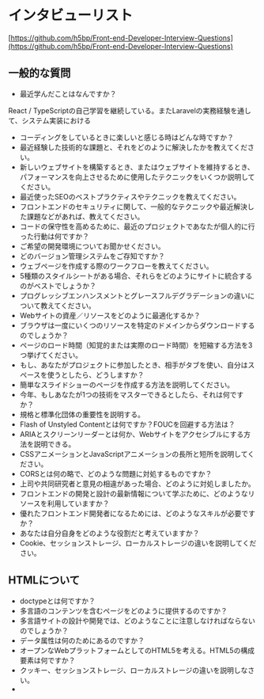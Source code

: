 # インタビューリスト
[https://github.com/h5bp/Front-end-Developer-Interview-Questions](https://github.com/h5bp/Front-end-Developer-Interview-Questions)

## **一般的な質問**

- 最近学んだことはなんですか？

React / TypeScriptの自己学習を継続している。またLaravelの実務経験を通して、システム実装における

- コーディングをしているときに楽しいと感じる時はどんな時ですか？
- 最近経験した技術的な課題と、それをどのように解決したかを教えてください。
- 新しいウェブサイトを構築するとき、またはウェブサイトを維持するとき、パフォーマンスを向上させるために使用したテクニックをいくつか説明してください。
- 最近使ったSEOのベストプラクティスやテクニックを教えてください。
- フロントエンドのセキュリティに関して、一般的なテクニックや最近解決した課題などがあれば、教えてください。
- コードの保守性を高めるために、最近のプロジェクトであなたが個人的に行った行動は何ですか？
- ご希望の開発環境についてお聞かせください。
- どのバージョン管理システムをご存知ですか？
- ウェブページを作成する際のワークフローを教えてください。
- 5種類のスタイルシートがある場合、それらをどのようにサイトに統合するのがベストでしょうか？
- プログレッシブエンハンスメントとグレースフルデグラデーションの違いについて教えてください。
- Webサイトの資産／リソースをどのように最適化するか？
- ブラウザは一度にいくつのリソースを特定のドメインからダウンロードするのでしょうか？
- ページのロード時間（知覚的または実際のロード時間）を短縮する方法を3つ挙げてください。
- もし、あなたがプロジェクトに参加したとき、相手がタブを使い、自分はスペースを使うとしたら、どうしますか？
- 簡単なスライドショーのページを作成する方法を説明してください。
- 今年、もしあなたが1つの技術をマスターできるとしたら、それは何ですか？
- 規格と標準化団体の重要性を説明する。
- Flash of Unstyled Contentとは何ですか？FOUCを回避する方法は？
- ARIAとスクリーンリーダーとは何か、Webサイトをアクセシブルにする方法を説明できる。
- CSSアニメーションとJavaScriptアニメーションの長所と短所を説明してください。
- CORSとは何の略で、どのような問題に対処するものですか？
- 上司や共同研究者と意見の相違があった場合、どのように対処しましたか。
- フロントエンドの開発と設計の最新情報について学ぶために、どのようなリソースを利用していますか？
- 優れたフロントエンド開発者になるためには、どのようなスキルが必要ですか？
- あなたは自分自身をどのような役割だと考えていますか？
- Cookie、セッションストレージ、ローカルストレージの違いを説明してください。

## HTMLについて

- doctypeとは何ですか？
- 多言語のコンテンツを含むページをどのように提供するのですか？
- 多言語サイトの設計や開発では、どのようなことに注意しなければならないのでしょうか？
- データ属性は何のためにあるのですか？
- オープンなWebプラットフォームとしてのHTML5を考える。HTML5の構成要素は何ですか？
- クッキー、セッションストレージ、ローカルストレージの違いを説明しなさい。
- <script> / <script async> / <script defer> の違いを説明しなさい。
- 一般的にCSSの<link>は<head></head>の間に、JSの<script>は</body>の直前に配置するのが良いとされているのはなぜでしょうか。何か例外をご存知ですか？
- プログレッシブレンダリングとは何ですか？
- 画像タグに `srcset` 属性を使用する理由は何ですか？この属性の内容を評価するときにブラウザが使用するプロセスを説明してください。
- 以前に異なるHTMLテンプレート言語を使用したことがありますか？
- canvasとsvgの違いは何ですか？
- HTMLの空要素とは何ですか？

## CSSについて

- CSSセレクタの特異性とは何ですか、どのように機能するのですか？
- CSSの「リセット」と「正規化」の違いは何ですか？あなたはどちらを選びますか？
- フロートとその動作について説明しなさい。
- Z-indexとスタッキングコンテキストがどのように形成されるかを説明する
- BFC（ブロックフォーマットコンテキスト）について説明し、どのように機能するか説明しなさい。
- 様々なクリアリング技術とは何か、どのような状況に適しているのか。
- ブラウザ特有のスタイリングの問題はどのように解決するのでしょうか？
- 機能に制約のあるブラウザに対して、どのようにページを提供しますか？
    - どのようなテクニックやプロセスを使っていますか？
- コンテンツを視覚的に隠す（そしてスクリーンリーダーだけが利用できるようにする）さまざまな方法にはどのようなものがありますか？
- グリッドシステムを使用したことがありますか？ある場合は、どのようなものがお好みですか？
- メディアクエリやモバイル向けレイアウト/CSSを使用または実装したことがありますか？
- SVGのスタイリングに慣れていますか？
- screen以外の@media プロパティを使用した例を教えてください。
- 効率的なCSSの書き方として、どのようなものがありますか？
- CSSプリプロセッサを使うメリット・デメリットは何ですか？
    - あなたが使ったことのあるCSSプリプロセッサの好きなところと嫌いなところを書いてください。
- 非標準のフォントを使用したWebデザインカンプをどのように実装しますか？
- ブラウザがCSSのセレクタに合致する要素を判断する方法を説明する。
- 擬似要素について説明し、その用途を論じることができる。
- ボックスモデルについて理解し、レイアウトを異なるボックスモデルでレンダリングするようにCSSでブラウザに指示する方法を説明できる。
- box-sizing: border-box; }`は何をするものですか？その利点は何ですか？
- CSSの `display` プロパティとは何ですか、そしてその使用例をいくつか挙げてください。
- inlineとinline-blockの違いは何ですか？
- nth-of-type()」と「nth-child()」セレクタの違いは何ですか？
- 相対配置要素、固定配置要素、絶対配置要素、静的配置要素の違いは何ですか？
- 既存のCSSフレームワークのうち、ローカルで使用したことのあるもの、または実運用で使用したことのあるものは何ですか？どのようにそれらを変更/改善しますか？
- CSS Gridを使ったことがありますか？
- Webサイトをレスポンシブにコーディングすることと、モバイルファースト戦略を用いることの違いについて説明してください。
- Retinaグラフィックスを扱ったことがありますか？ある場合、いつ、どのようなテクニックを使いましたか？
- 絶対配置の代わりにtranslate()`を使用する理由、またはその逆の理由はありますか？また、その理由は何ですか？
- clearfix cssのプロパティはどのように役立つのですか？
- フォントサイズに関連するpx、em、remの違いを説明できますか？
- 擬似クラスの例を挙げることができますか？擬似クラスの使用例について教えてください。
- ブロックレベル要素とインライン要素の違いは何ですか？それぞれのタイプの要素の例を示すことができますか？
- CSSグリッドとFlexboxの違いは何ですか？どのような場合にどちらを使うのでしょうか？

## JavaScript

- イベントデリゲーションについて説明する。
- JavaScript で `this` がどのように動作するか説明できる。
    - ES6 で `this` がどのように変化したのか、例を挙げてください。
- プロトタイプ継承がどのように機能するか説明しなさい。
- 変数の違いは何ですか。 null`,` undefined`, undeclared の違いは何ですか？
    - これらの状態について、どのようにチェックしますか？
- クロージャとは何ですか、また、どのように、あるいは、なぜ使うのですか？
- オブジェクトのプロパティや配列の項目を反復処理するために、どのような言語構文を使用しますか?
- Array.forEach()`ループと`Array.map()` メソッドの主な違いと、どちらかを選択する理由を教えてください。
- 無名関数の典型的な使用例とはどのようなものですか？
- ホストオブジェクトとネイティブオブジェクトの違いは何ですか？
- その違いを説明してください。 function Person(){}`、`var person = Person()`、`var person = new Person()`の違いは何ですか？
- foo `の使用方法について、`function foo() {}`と`var foo = function() {}` の違いを説明してください。
- Function.call`と`Function.apply`が何をするものなのか説明できますか？この2つの顕著な違いは何ですか？
- Function.prototype.bind`について説明してください。
- 特徴検出、特徴推論、UA文字列の使い方の違いは何ですか？
- hoisting "について説明してください。
- イベントバブリングについて説明しなさい。
- イベントキャプチャを説明しなさい。
- 属性」と「プロパティ」の違いは何ですか？
- JavaScriptの組み込みオブジェクトを拡張することの長所と短所は何ですか？
- と`===`の違いは何ですか？
- JavaScriptに関して、同一生成元ポリシーを説明してください。
- なぜ三項演算子と呼ばれるのですか、「三項」という言葉は何を示しているのですか？
- ストリクトモードとは何ですか？それを使うことの利点/欠点は何ですか？
- JavaScriptのコードをJavaScriptにコンパイルできる言語で書くことのメリット/デメリットは何ですか？
- JavaScriptのコードをデバッグする際に使用するツールやテクニックは何ですか？
- ミュータブルオブジェクトとイミュータブルオブジェクトの違いを説明してください。
    - JavaScriptにおける不変オブジェクトの例とは何ですか？
    - イミュータブルの長所と短所は何ですか？
    - どのようにして自分のコードで不変性を実現できますか？
- 同期関数と非同期関数の違いを説明してください。
- イベントループとは何ですか？
    - コールスタックとタスクキューとの違いは何ですか？
- let`,` var`,` const` を使って作成された変数の違いは何ですか？
- ES6 クラスと ES5 関数コンストラクタの違いは何ですか？
- 新しい矢印 `=>` 関数構文について、使用例を教えてください。この新しい構文は、他の関数とどう違うのですか？
- コンストラクター内のメソッドに矢印構文を使用すると、どのような利点がありますか？
- 高階関数の定義とは何ですか？
- オブジェクトや配列のデストラクチャリングの例を挙げてください。
- ES6 Template Literals を使って文字列を生成する例を挙げることができますか？
- カレー関数の例と、この構文が有利な理由を教えてください。
- spread構文」を使う利点と、「rest構文」との違いは何ですか？
- ファイル間でどのようにコードを共有できますか？
- 静的なクラスメンバーを作りたいと思うのはなぜか。
- JavaScript の `while` ループと `do-while` ループの違いは何ですか？
- 約束とは何ですか？どこで、どのようにプロミスを使うか？

## コードテスト

- コードをテストすることのメリット/デメリットは何ですか？
- コードの機能をテストするために、どのようなツールを使いますか？
- ユニットテストと機能テスト/統合テストの違いは何ですか？
- コードスタイル・リント・ツールの目的は何ですか？
- テストのベストプラクティスにはどのようなものがありますか？

## パフォーマンス

- コードのパフォーマンスバグを発見するために、どのようなツールを使いますか？
- ウェブサイトのスクロール・パフォーマンスを向上させる方法には、どのようなものがありますか？
- レイアウト、ペイント、コンポジットの違いについて説明してください。

## ネットワーキング

- 従来、site assetsを複数のドメインから提供することが良いとされてきたのはなぜか？
- WebサイトのURLを入力してから、画面に表示されるまでのプロセスを説明できるようにしなさい。
- Long-Polling、Websocket、Server-Sent Events の違いは何ですか？
- 次のリクエストヘッダとレスポンスヘッダについて説明してください。
    - Expires、Date、Age、If-Modified-...の違いについて教えてください。
    - Do Not Track
    - キャッシュコントロール
    - 転送エンコーディング
    - ETag
    - X-フレーム・オプション
- HTTPメソッドとは何ですか？知っているHTTPメソッドをすべて列挙し、説明してください。
- ドメインプリフェッチとは何ですか、また、どのようにパフォーマンスに役立つのですか？
- CDNとは何ですか、また、CDNを使用する利点は何ですか？

[www.DeepL.com/Translator（無料版）で翻訳しました。](http://www.deepl.com/Translator%EF%BC%88%E7%84%A1%E6%96%99%E7%89%88%EF%BC%89%E3%81%A7%E7%BF%BB%E8%A8%B3%E3%81%97%E3%81%BE%E3%81%97%E3%81%9F%E3%80%82)
